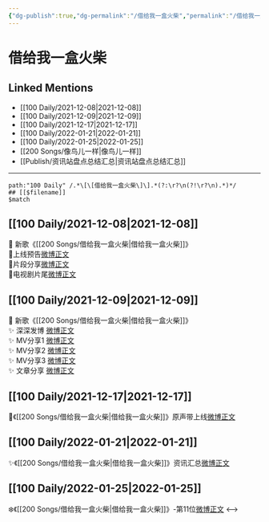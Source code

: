```yaml
---
{"dg-publish":true,"dg-permalink":"/借给我一盒火柴","permalink":"/借给我一盒火柴/","created":"2022-12-22T16:19:19.000+08:00","updated":"2023-04-10T15:33:26.000+08:00"}
---
```


# 借给我一盒火柴

## Linked Mentions
- [[100 Daily/2021-12-08\|2021-12-08]]
- [[100 Daily/2021-12-09\|2021-12-09]]
- [[100 Daily/2021-12-17\|2021-12-17]]
- [[100 Daily/2022-01-21\|2022-01-21]]
- [[100 Daily/2022-01-25\|2022-01-25]]
- [[200 Songs/像鸟儿一样\|像鸟儿一样]]
- [[Publish/资讯站盘点总结汇总\|资讯站盘点总结汇总]]


---

```expander
path:"100 Daily" /.*\[\[借给我一盒火柴\]\].*(?:\r?\n(?!\r?\n).*)*/
## [[$filename]]
$match
```
## [[100 Daily/2021-12-08\|2021-12-08]]
🌟 新歌《[[200 Songs/借给我一盒火柴\|借给我一盒火柴]]》  
💫上线预告[微博正文](https://m.weibo.cn/6466290670/4712217004475495)  
💫片段分享[微博正文](https://m.weibo.cn/6466290670/4712230093851793)  
💫电视剧片尾[微博正文](https://m.weibo.cn/6466290670/4712246133918696)
## [[100 Daily/2021-12-09\|2021-12-09]]
💫 新歌《[[200 Songs/借给我一盒火柴\|借给我一盒火柴]]》  
✨ 深深发博 [微博正文](https://m.weibo.cn/6466290670/4712450064127306)  
✨ MV分享1 [微博正文](https://m.weibo.cn/6466290670/4712446725459789)  
✨ MV分享2 [微博正文](https://m.weibo.cn/6466290670/4712450538605923)  
✨ MV分享3 [微博正文](https://m.weibo.cn/6466290670/4712521753955791)  
✨ 文章分享 [微博正文](https://m.weibo.cn/6466290670/4712506758529095)
## [[100 Daily/2021-12-17\|2021-12-17]]
🌟《[[200 Songs/借给我一盒火柴\|借给我一盒火柴]]》原声带上线[微博正文](https://m.weibo.cn/6466290670/4715368218626398)

## [[100 Daily/2022-01-21\|2022-01-21]]
✨《[[200 Songs/借给我一盒火柴\|借给我一盒火柴]]》资讯汇总[微博正文](https://m.weibo.cn/6466290670/4728156625306948)
## [[100 Daily/2022-01-25\|2022-01-25]]
❄️《[[200 Songs/借给我一盒火柴\|借给我一盒火柴]]》-第11位[微博正文](https://m.weibo.cn/6466290670/4729602738226005)
<-->